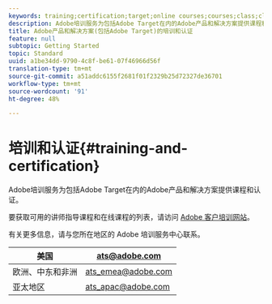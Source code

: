 ```yaml
---
keywords: training;certification;target;online courses;courses;class;classes
description: Adobe培训服务为包括Adobe Target在内的Adobe产品和解决方案提供课程和认证。
title: Adobe产品和解决方案(包括Adobe Target)的培训和认证
feature: null
subtopic: Getting Started
topic: Standard
uuid: a1be34dd-9790-4c8f-be61-07f46966d56f
translation-type: tm+mt
source-git-commit: a51addc6155f2681f01f2329b25d72327de36701
workflow-type: tm+mt
source-wordcount: '91'
ht-degree: 48%

---
```



# 培训和认证{#training-and-certification}

Adobe培训服务为包括Adobe Target在内的Adobe产品和解决方案提供课程和认证。

要获取可用的讲师指导课程和在线课程的列表，请访问 [Adobe 客户培训网站](https://training.adobe.com/training/courses.html#solution=adobeTarget)。

有关更多信息，请与您所在地区的 Adobe 培训服务中心联系。

| 美国 | [ats@adobe.com](mailto:ats@adobe.com) |
|---|---|
| 欧洲、中东和非洲 | [ats_emea@adobe.com](mailto:ats_emea@adobe.com) |
| 亚太地区 | [ats_apac@adobe.com](mailto:ats_apac@adobe.com) |

